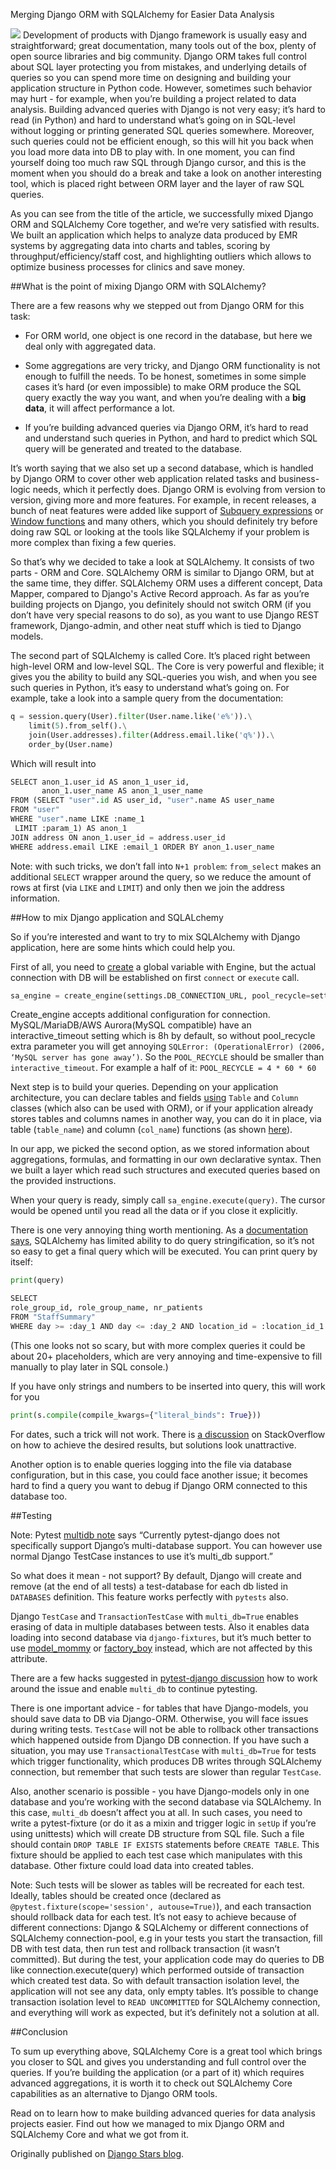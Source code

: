 Merging  Django ORM with SQLAlchemy for Easier Data Analysis

![](https://thepracticaldev.s3.amazonaws.com/i/a0ngpwycmxttdxqvyyz4.png)
Development of products with Django framework is usually easy and straightforward; great documentation, many tools out of the box, plenty of open source libraries and big community. Django ORM takes full control about SQL layer protecting you from mistakes, and underlying details of queries so you can spend more time on designing and building your application structure in Python code. However, sometimes such behavior may hurt - for example, when you’re building a project related to data analysis. Building advanced queries with Django is not very easy; it’s hard to read (in Python) and hard to understand what’s going on in SQL-level without logging or printing generated SQL queries somewhere. Moreover, such queries could not be efficient enough, so this will hit you back when you load more data into DB to play with. In one moment, you can find yourself doing too much raw SQL through Django cursor, and this is the moment when you should do a break and take a look on another interesting tool, which is placed right between ORM layer and the layer of raw SQL queries.

As you can see from the title of the article, we successfully mixed Django ORM and SQLAlchemy Core together, and we’re very satisfied with results. We built an application which helps to analyze data produced by EMR systems by aggregating data into charts and tables, scoring by throughput/efficiency/staff cost, and highlighting outliers which allows to optimize business processes for clinics and save money.

##What is the point of mixing Django ORM with SQLAlchemy?

There are a few reasons why we stepped out from Django ORM for this task:

* For ORM world, one object is one record in the database, but here we deal only with aggregated data.

* Some aggregations are very tricky, and Django ORM functionality is not enough to fulfill the needs. To be honest, sometimes in some simple cases it’s hard (or even impossible) to make ORM produce the SQL query exactly the way you want, and when you’re dealing with a **big data**, it will affect performance a lot.

* If you’re building advanced queries via Django ORM, it’s hard to read and understand such queries in Python, and hard to predict which SQL query will be generated and treated to the database.

It’s worth saying that we also set up a second database, which is handled by Django ORM to cover other web application related tasks and business-logic needs, which it perfectly does. Django ORM is evolving from version to version, giving more and more features. For example, in recent releases, a bunch of neat features were added like support of [Subquery expressions](https://docs.djangoproject.com/en/1.11/ref/models/expressions/#subquery-expressions) or [Window functions](https://docs.djangoproject.com/en/2.1/ref/models/database-functions/#window-functions) and many others, which you should definitely try before doing raw SQL or looking at the tools like SQLAlchemy if your problem is more complex than fixing a few queries.

So that’s why we decided to take a look at SQLAlchemy. It consists of two parts - ORM and Core. SQLAlchemy ORM is similar to Django ORM, but at the same time, they differ. SQLAlchemy ORM uses a different concept, Data Mapper, compared to Django's Active Record approach. As far as you’re building projects on Django, you definitely should not switch ORM (if you don’t have very special reasons to do so), as you want to use Django REST framework, Django-admin, and other neat stuff which is tied to Django models.

The second part of SQLAlchemy is called Core. It’s placed right between high-level ORM and low-level SQL. The Core is very powerful and flexible; it gives you the ability to build any SQL-queries you wish, and when you see such queries in Python, it’s easy to understand what’s going on. For example, take a look into a sample query from the documentation:

```  python
q = session.query(User).filter(User.name.like('e%')).\
    limit(5).from_self().\
    join(User.addresses).filter(Address.email.like('q%')).\
    order_by(User.name)
```

Which will result into 

```python
SELECT anon_1.user_id AS anon_1_user_id,
       anon_1.user_name AS anon_1_user_name
FROM (SELECT "user".id AS user_id, "user".name AS user_name
FROM "user"
WHERE "user".name LIKE :name_1
 LIMIT :param_1) AS anon_1
JOIN address ON anon_1.user_id = address.user_id
WHERE address.email LIKE :email_1 ORDER BY anon_1.user_name
```

Note: with such tricks, we don’t fall into `N+1 problem`: `from_select` makes an additional `SELECT` wrapper around the query, so we reduce the amount of rows at first (via `LIKE` and `LIMIT`) and only then we join the address information.

##How to mix Django application and SQLALchemy

So if you’re interested and want to try to mix SQLAlchemy with Django application, here are some hints which could help you.

First of all, you need to [create](http://docs.sqlalchemy.org/en/latest/core/engines.html#engine-configuration) a global variable with Engine, but the actual connection with DB will be established on first `connect` or `execute` call.

```python
sa_engine = create_engine(settings.DB_CONNECTION_URL, pool_recycle=settings.POOL_RECYCLE)
```

Create_engine accepts additional configuration for connection. MySQL/MariaDB/AWS Aurora(MySQL compatible) have an interactive_timeout setting which is 8h by default, so without pool_recycle extra parameter you will get annoying `SQLError: (OperationalError) (2006, ‘MySQL server has gone away’)`. So the `POOL_RECYCLE` should be smaller than `interactive_timeout`. For example a half of it: `POOL_RECYCLE = 4 * 60 * 60`

Next step is to build your queries. Depending on your application architecture, you can declare tables and fields [using](http://docs.sqlalchemy.org/en/latest/core/metadata.html) `Table` and `Column` classes (which also can be used with ORM), or if your application already stores tables and columns names in another way, you can do it in place, via table (`table_name`) and column (`col_name`) functions (as shown [here](http://docs.sqlalchemy.org/en/latest/core/selectable.html#sqlalchemy.sql.expression.table)).

In our app, we picked the second option, as we stored information about aggregations, formulas, and formatting in our own declarative syntax. Then we built a layer which read such structures and executed queries based on the provided instructions.

When your query is ready, simply call `sa_engine.execute(query)`. The cursor would be opened until you read all the data or if you close it explicitly.

There is one very annoying thing worth mentioning. As a [documentation says](http://docs.sqlalchemy.org/en/latest/faq/sqlexpressions.html#how-do-i-render-sql-expressions-as-strings-possibly-with-bound-parameters-inlined), SQLAlchemy has limited ability to do query stringification, so it’s not so easy to get a final query which will be executed. You can print query by itself:

```python
print(query)

SELECT 
role_group_id, role_group_name, nr_patients 
FROM "StaffSummary"
WHERE day >= :day_1 AND day <= :day_2 AND location_id = :location_id_1 AND service_id = :service_id_1
```

(This one looks not so scary, but with more complex queries it could be about 20+ placeholders, which are very annoying and time-expensive to fill manually to play later in SQL console.)

If you have only strings and numbers to be inserted into query, this will work for you 

```python
print(s.compile(compile_kwargs={"literal_binds": True}))
```

For dates, such a trick will not work. There is [a discussion](https://stackoverflow.com/questions/5631078/sqlalchemy-print-the-actual-query) on StackOverflow on how to achieve the desired results, but solutions look unattractive. 

Another option is to enable queries logging into the file via database configuration, but in this case, you could face another issue; it becomes hard to find a query you want to debug if Django ORM connected to this database too.

##Testing  

Note: Pytest [multidb note](http://pytest-django.readthedocs.io/en/latest/database.html#tests-requiring-multiple-databases) says “Currently pytest-django does not specifically support Django’s multi-database support. You can however use normal Django TestCase instances to use it’s multi_db support.”

So what does it mean - not support? By default, Django will create and remove (at the end of all tests) a test-database for each db listed in `DATABASES` definition. This feature works perfectly with `pytests` also.

Django `TestCase` and `TransactionTestCase` with `multi_db=True` enables erasing of data in multiple databases between tests. Also it enables data loading into second database via `django-fixtures`, but it’s much better to use [model_mommy](https://model-mommy.readthedocs.io/en/latest/basic_usage.html) or [factory_boy](https://model-mommy.readthedocs.io/en/latest/basic_usage.html)  instead, which are not affected by this attribute. 

There are a few hacks suggested in [pytest-django discussion](https://github.com/pytest-dev/pytest-django/issues/76) how to work around the issue and enable `multi_db` to continue pytesting. 

There is one important advice - for tables that have Django-models, you should save data to DB via Django-ORM. Otherwise, you will face issues during writing tests. `TestCase` will not be able to rollback other transactions which happened outside from Django DB connection. If you have such a situation, you may use `TransactionalTestCase` with `multi_db=True` for tests which trigger functionality, which produces DB writes through SQLAlchemy connection, but remember that such tests are slower than regular `TestCase`.

Also, another scenario is possible - you have Django-models only in one database and you’re working with the second database via SQLAlchemy. In this case, `multi_db` doesn’t affect you at all. In such cases, you need to write a pytest-fixture (or do it as a mixin and trigger logic in `setUp` if you’re using unittests) which will create DB structure from SQL file. Such a file should contain `DROP TABLE IF EXISTS` statements before `CREATE TABLE`. This fixture should be applied to each test case which manipulates with this database. Other fixture could load data into created tables. 

Note: Such tests will be slower as tables will be recreated for each test. Ideally, tables should be created once (declared as `@pytest.fixture(scope='session', autouse=True)`), and each transaction should rollback data for each test. It’s not easy to achieve because of different connections: Django & SQLAlchemy or different connections of SQLAlchemy connection-pool, e.g in your tests you start the transaction, fill DB with test data, then run test and rollback transaction (it wasn’t committed). But during the test, your application code may do queries to DB like connection.execute(query) which performed outside of transaction which created test data. So with default transaction isolation level, the application will not see any data, only empty tables. It’s possible to change transaction isolation level to `READ UNCOMMITTED` for SQLAlchemy connection, and everything will work as expected, but it’s definitely not a solution at all. 

##Conclusion 

To sum up everything above, SQLAlchemy Core is a great tool which brings you closer to SQL and gives you understanding and full control over the queries. If you’re building the application (or a part of it) which requires advanced aggregations, it is worth it to check out SQLAlchemy Core capabilities as an alternative to Django ORM tools. 

Read on to learn how to make building advanced queries for data analysis projects easier. Find out how we managed to mix Django ORM and SQLAlchemy Core and what we got from it.

Originally published on [Django Stars blog](https://djangostars.com/blog/merging-django-orm-with-sqlalchemy-for-easier-data-analysis/). 
